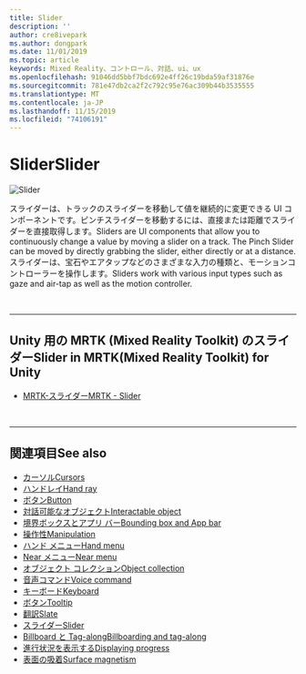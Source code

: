```yaml
---
title: Slider
description: ''
author: cre8ivepark
ms.author: dongpark
ms.date: 11/01/2019
ms.topic: article
keywords: Mixed Reality、コントロール、対話、ui、ux
ms.openlocfilehash: 91046dd5bbf7bdc692e4ff26c19bda59af31876e
ms.sourcegitcommit: 781e47db2ca2f2c792c95e76ac309b44b3535555
ms.translationtype: MT
ms.contentlocale: ja-JP
ms.lasthandoff: 11/15/2019
ms.locfileid: "74106191"
---
```

# <a name="slider"></a><span data-ttu-id="f3dc5-103">Slider</span><span class="sxs-lookup"><span data-stu-id="f3dc5-103">Slider</span></span>

![Slider](images/UX/UX_Hero_Slider.jpg)

<span data-ttu-id="f3dc5-105">スライダーは、トラックのスライダーを移動して値を継続的に変更できる UI コンポーネントです。ピンチスライダーを移動するには、直接または距離でスライダーを直接取得します。</span><span class="sxs-lookup"><span data-stu-id="f3dc5-105">Sliders are UI components that allow you to continuously change a value by moving a slider on a track. The Pinch Slider can be moved by directly grabbing the slider, either directly or at a distance.</span></span> <span data-ttu-id="f3dc5-106">スライダーは、宝石やエアタップなどのさまざまな入力の種類と、モーションコントローラーを操作します。</span><span class="sxs-lookup"><span data-stu-id="f3dc5-106">Sliders work with various input types such as gaze and air-tap as well as the motion controller.</span></span>

<br>

---

## <a name="slider-in-mrtkmixed-reality-toolkit-for-unity"></a><span data-ttu-id="f3dc5-107">Unity 用の MRTK (Mixed Reality Toolkit) のスライダー</span><span class="sxs-lookup"><span data-stu-id="f3dc5-107">Slider in MRTK(Mixed Reality Toolkit) for Unity</span></span>

* [<span data-ttu-id="f3dc5-108">MRTK-スライダー</span><span class="sxs-lookup"><span data-stu-id="f3dc5-108">MRTK - Slider</span></span>](https://microsoft.github.io/MixedRealityToolkit-Unity/Documentation/README_Sliders.html)

<br>

---

## <a name="see-also"></a><span data-ttu-id="f3dc5-109">関連項目</span><span class="sxs-lookup"><span data-stu-id="f3dc5-109">See also</span></span>

* [<span data-ttu-id="f3dc5-110">カーソル</span><span class="sxs-lookup"><span data-stu-id="f3dc5-110">Cursors</span></span>](cursors.md)
* [<span data-ttu-id="f3dc5-111">ハンドレイ</span><span class="sxs-lookup"><span data-stu-id="f3dc5-111">Hand ray</span></span>](point-and-commit.md)
* [<span data-ttu-id="f3dc5-112">ボタン</span><span class="sxs-lookup"><span data-stu-id="f3dc5-112">Button</span></span>](button.md)
* [<span data-ttu-id="f3dc5-113">対話可能なオブジェクト</span><span class="sxs-lookup"><span data-stu-id="f3dc5-113">Interactable object</span></span>](interactable-object.md)
* [<span data-ttu-id="f3dc5-114">境界ボックスとアプリ バー</span><span class="sxs-lookup"><span data-stu-id="f3dc5-114">Bounding box and App bar</span></span>](app-bar-and-bounding-box.md)
* [<span data-ttu-id="f3dc5-115">操作性</span><span class="sxs-lookup"><span data-stu-id="f3dc5-115">Manipulation</span></span>](direct-manipulation.md)
* [<span data-ttu-id="f3dc5-116">ハンド メニュー</span><span class="sxs-lookup"><span data-stu-id="f3dc5-116">Hand menu</span></span>](hand-menu.md)
* [<span data-ttu-id="f3dc5-117">Near メニュー</span><span class="sxs-lookup"><span data-stu-id="f3dc5-117">Near menu</span></span>](near-menu.md)
* [<span data-ttu-id="f3dc5-118">オブジェクト コレクション</span><span class="sxs-lookup"><span data-stu-id="f3dc5-118">Object collection</span></span>](object-collection.md)
* [<span data-ttu-id="f3dc5-119">音声コマンド</span><span class="sxs-lookup"><span data-stu-id="f3dc5-119">Voice command</span></span>](voice-input.md)
* [<span data-ttu-id="f3dc5-120">キーボード</span><span class="sxs-lookup"><span data-stu-id="f3dc5-120">Keyboard</span></span>](keyboard.md)
* [<span data-ttu-id="f3dc5-121">ボタン</span><span class="sxs-lookup"><span data-stu-id="f3dc5-121">Tooltip</span></span>](tooltip.md)
* [<span data-ttu-id="f3dc5-122">翻訳</span><span class="sxs-lookup"><span data-stu-id="f3dc5-122">Slate</span></span>](slate.md)
* [<span data-ttu-id="f3dc5-123">スライダー</span><span class="sxs-lookup"><span data-stu-id="f3dc5-123">Slider</span></span>](slider.md)
* [<span data-ttu-id="f3dc5-124">Billboard と Tag-along</span><span class="sxs-lookup"><span data-stu-id="f3dc5-124">Billboarding and tag-along</span></span>](billboarding-and-tag-along.md)
* [<span data-ttu-id="f3dc5-125">進行状況を表示する</span><span class="sxs-lookup"><span data-stu-id="f3dc5-125">Displaying progress</span></span>](progress.md)
* [<span data-ttu-id="f3dc5-126">表面の吸着</span><span class="sxs-lookup"><span data-stu-id="f3dc5-126">Surface magnetism</span></span>](surface-magnetism.md)
